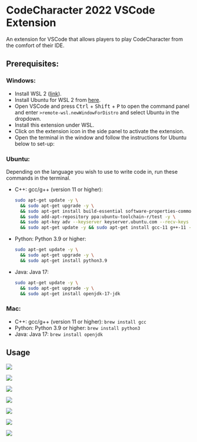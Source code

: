 # CodeCharacter 2022 VSCode Extension

An extension for VSCode that allows players to play CodeCharacter from the comfort of their IDE.

## Prerequisites:

### Windows:

- Install WSL 2 ([link](https://docs.microsoft.com/en-us/windows/wsl/install)).
- Install Ubuntu for WSL 2 from [here](https://www.microsoft.com/en-us/p/ubuntu/9nblggh4msv6).
- Open VSCode and press <kbd>Ctrl</kbd> + <kbd>Shift</kbd> + <kbd>P</kbd> to open the command panel and enter `>remote-wsl.newWindowForDistro` and select Ubuntu in the dropdown.
- Install this extension under WSL.
- Click on the extension icon in the side panel to activate the extension.
- Open the terminal in the window and follow the instructions for Ubuntu below to set-up:

### Ubuntu:

Depending on the language you wish to use to write code in, run these commands in the terminal.

- C++: gcc/g++ (version 11 or higher):

  ```sh
  sudo apt-get update -y \
    && sudo apt-get upgrade -y \
    && sudo apt-get install build-essential software-properties-common -y \
    && sudo add-apt-repository ppa:ubuntu-toolchain-r/test -y \
    && sudo apt-key adv --keyserver keyserver.ubuntu.com --recv-keys 1E9377A2BA9EF27F \
    && sudo apt-get update -y && sudo apt-get install gcc-11 g++-11 -y
  ```

- Python: Python 3.9 or higher:

  ```sh
  sudo apt-get update -y \
    && sudo apt-get upgrade -y \
    && sudo apt-get install python3.9
  ```

- Java: Java 17:

  ```sh
  sudo apt-get update -y \
    && sudo apt-get upgrade -y \
    && sudo apt-get install openjdk-17-jdk
  ```

### Mac:

- C++: gcc/g++ (version 11 or higher): `brew install gcc`
- Python: Python 3.9 or higher: `brew install python3`
- Java: Java 17: `brew install openjdk`

## Usage

![](https://i.imgur.com/tGrnF1G.png)

![](https://i.imgur.com/mMMrjX5.png)

![](https://i.imgur.com/hQZ1lZX.png)

![](https://i.imgur.com/0gCJiBI.png)

![](https://i.imgur.com/Mp7cXYI.png)

![](https://i.imgur.com/tzEzxu3.png)

![](https://i.imgur.com/RemOFbW.png)
